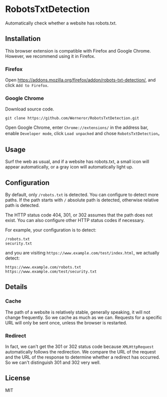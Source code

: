 # RobotsTxtDetection

Automatically check whether a website has robots.txt.

## Installation

This browser extension is compatible with Firefox and Google Chrome. However, we recommend using it in Firefox.

### Firefox

Open <https://addons.mozilla.org/firefox/addon/robots-txt-detection/>, and click `Add to Firefox`.

### Google Chrome

Download source code.

```
git clone https://github.com/Werneror/RobotsTxtDetection.git
```

Open Google Chrome, enter `Chrome://extensions/` in the address bar, enable `Developer mode`, click `Load unpacked` and  chose `RobotsTxtDetection`。

## Usage

Surf the web as usual, and if a website has robots.txt, a small icon will appear automatically, or a gray icon will automatically light up.

## Configuration 

By default, only `/robots.txt` is detected. You can configure to detect more paths. If the path starts with `/` absolute path is detected, otherwise relative path is detected.

The HTTP status code 404, 301, or 302 assumes that the path does not exist. You can also configure other HTTP status codes if necessary. 

For example, your configuration is to detect:

```
/robots.txt
security.txt
```

and you are visiting `https://www.example.com/test/index.html`, we actually detect:

```
https://www.example.com/robots.txt
https://www.example.com/test/security.txt
```

## Details

### Cache

The path of a website is relatively stable, generally speaking, it will not change frequently. So we cache as much as we can. Requests for a specific URL will only be sent once, unless the browser is restarted.

### Redirect

In fact, we can't get the 301 or 302 status code because `XMLHttpRequest` automatically follows the redirection. We compare the URL of the request and the URL of the response to determine whether a redirect has occurred. So we can't distinguish 301 and 302 very well.

## License

MIT
